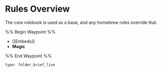 # Rules Overview
The core rulebook is used as a base, and any homebrew rules override that.




%% Begin Waypoint %%
- [[Embeds]]
- **Magic**

%% End Waypoint %%
 
```ccard
type: folder_brief_live
```
 
